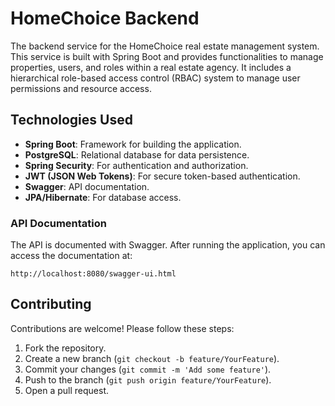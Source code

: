 # HomeChoice Backend
The backend service for the HomeChoice real estate management system. This service is built with Spring Boot and provides functionalities to manage properties, users, and roles within a real estate agency. It includes a hierarchical role-based access control (RBAC) system to manage user permissions and resource access.

## Technologies Used
- **Spring Boot**: Framework for building the application.
- **PostgreSQL**: Relational database for data persistence.
- **Spring Security**: For authentication and authorization.
- **JWT (JSON Web Tokens)**: For secure token-based authentication.
- **Swagger**: API documentation.
- **JPA/Hibernate**: For database access.

### API Documentation
The API is documented with Swagger. After running the application, you can access the documentation at:
```
http://localhost:8080/swagger-ui.html
```

## Contributing
Contributions are welcome! Please follow these steps:

1. Fork the repository.
2. Create a new branch (`git checkout -b feature/YourFeature`).
3. Commit your changes (`git commit -m 'Add some feature'`).
4. Push to the branch (`git push origin feature/YourFeature`).
5. Open a pull request.
